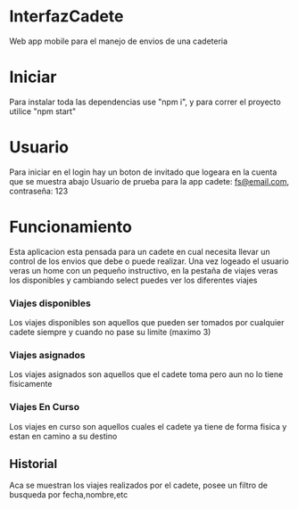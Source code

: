 # InterfazCadete

Web app mobile para el manejo de envios de una cadeteria

# Iniciar

Para instalar toda las dependencias use "npm i", y para correr el proyecto utilice "npm start"

# Usuario

Para iniciar en el login hay un boton de invitado que logeara en la cuenta que se muestra abajo
Usuario de prueba para la app cadete: fs@email.com, contraseña: 123

# Funcionamiento

Esta aplicacion esta pensada para un cadete en cual necesita llevar un control de los envios que debe o puede realizar.
Una vez logeado el usuario veras un home con un pequeño instructivo, en la pestaña de viajes veras los disponibles y cambiando select puedes ver los diferentes viajes

### Viajes disponibles

Los viajes disponibles son aquellos que pueden ser tomados por cualquier cadete siempre y cuando no pase su limite (maximo 3)

### Viajes asignados

Los viajes asignados son aquellos que el cadete toma pero aun no lo tiene fisicamente

### Viajes En Curso

Los viajes en curso son aquellos cuales el cadete ya tiene de forma fisica y estan en camino a su destino

## Historial

Aca se muestran los viajes realizados por el cadete, posee un filtro de busqueda por fecha,nombre,etc
